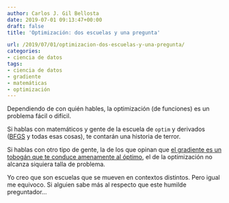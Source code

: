 ```yaml
---
author: Carlos J. Gil Bellosta
date: 2019-07-01 09:13:47+00:00
draft: false
title: 'Optimización: dos escuelas y una pregunta'

url: /2019/07/01/optimizacion-dos-escuelas-y-una-pregunta/
categories:
- ciencia de datos
tags:
- ciencia de datos
- gradiente
- matemáticas
- optimización
---
```


Dependiendo de con quién hables, la optimización (de funciones) es un problema fácil o difícil.

Si hablas con matemáticos y gente de la escuela de `optim` y derivados ([BFGS](https://en.wikipedia.org/wiki/Limited-memory_BFGS) y todas esas cosas), te contarán una historia de terror.

Si hablas con otro tipo de gente, la de los que opinan que [el gradiente es un tobogán que te conduce amenamente al óptimo](http://ruder.io/optimizing-gradient-descent/), el de la optimización no alcanza siquiera talla de problema.

Yo creo que son escuelas que se mueven en contextos distintos. Pero igual me equivoco. Si alguien sabe más al respecto que este humilde preguntador...